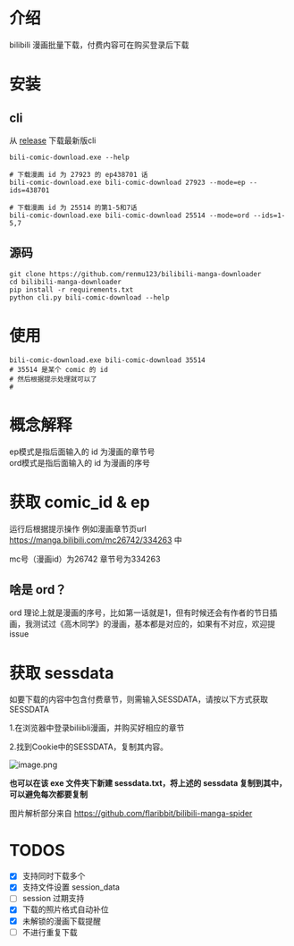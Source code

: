 # 介绍
bilibili 漫画批量下载，付费内容可在购买登录后下载

# 安装
## cli
从 [release](https://github.com/renmu123/bilibili-manga-downloader/releases) 下载最新版cli
```
bili-comic-download.exe --help

# 下载漫画 id 为 27923 的 ep438701 话
bili-comic-download.exe bili-comic-download 27923 --mode=ep --ids=438701

# 下载漫画 id 为 25514 的第1-5和7话
bili-comic-download.exe bili-comic-download 25514 --mode=ord --ids=1-5,7
```

## 源码
```
git clone https://github.com/renmu123/bilibili-manga-downloader
cd bilibili-manga-downloader
pip install -r requirements.txt
python cli.py bili-comic-download --help
```

# 使用
```
bili-comic-download.exe bili-comic-download 35514
# 35514 是某个 comic 的 id
# 然后根据提示处理就可以了
# 
```

# 概念解释
ep模式是指后面输入的 id 为漫画的章节号  
ord模式是指后面输入的 id 为漫画的序号

# 获取 comic_id & ep
运行后根据提示操作 例如漫画章节页url https://manga.bilibili.com/mc26742/334263 中

mc号（漫画id）为26742 章节号为334263

## 啥是 ord？
ord 理论上就是漫画的序号，比如第一话就是1，但有时候还会有作者的节日插画，我测试过《高木同学》的漫画，基本都是对应的，如果有不对应，欢迎提 issue

# 获取 sessdata

如要下载的内容中包含付费章节，则需输入SESSDATA，请按以下方式获取SESSDATA

1.在浏览器中登录biliibli漫画，并购买好相应的章节

2.找到Cookie中的SESSDATA，复制其内容。

![image.png](https://i.loli.net/2020/10/26/RBhmXZdl9jJC7pw.png)

**也可以在该 exe 文件夹下新建 sessdata.txt，将上述的 sessdata 复制到其中，可以避免每次都要复制**

图片解析部分来自 https://github.com/flaribbit/bilibili-manga-spider

# TODOS
- [x] 支持同时下载多个
- [x] 支持文件设置 session_data
- [ ] session 过期支持
- [x] 下载的照片格式自动补位
- [x] 未解锁的漫画下载提醒
- [ ] 不进行重复下载